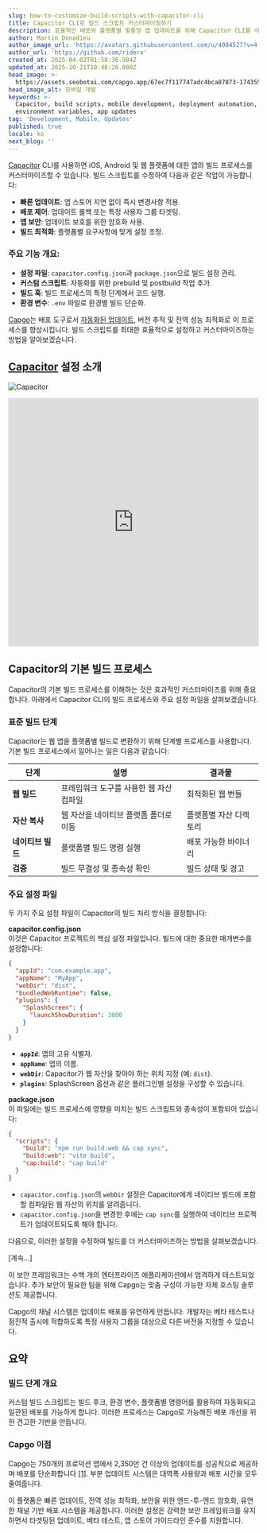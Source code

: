 ```yaml
---
slug: how-to-customize-build-scripts-with-capacitor-cli
title: Capacitor CLI로 빌드 스크립트 커스터마이징하기
description: 효율적인 배포와 플랫폼별 맞춤형 앱 업데이트를 위해 Capacitor CLI를 사용하여 빌드 스크립트를 커스터마이즈하는 방법을 알아보세요.
author: Martin Donadieu
author_image_url: 'https://avatars.githubusercontent.com/u/4084527?v=4'
author_url: 'https://github.com/riderx'
created_at: 2025-04-02T01:58:36.984Z
updated_at: 2025-10-21T10:46:26.000Z
head_image: >-
  https://assets.seobotai.com/capgo.app/67ec7f117747adc4bca87873-1743559128944.jpg
head_image_alt: 모바일 개발
keywords: >-
  Capacitor, build scripts, mobile development, deployment automation,
  environment variables, app updates
tag: 'Development, Mobile, Updates'
published: true
locale: ko
next_blog: ''
---
```

[Capacitor](https://capacitorjs.com/) CLI를 사용하면 iOS, Android 및 웹 플랫폼에 대한 앱의 빌드 프로세스를 커스터마이즈할 수 있습니다. 빌드 스크립트를 수정하여 다음과 같은 작업이 가능합니다:

-   **빠른 업데이트**: 앱 스토어 지연 없이 즉시 변경사항 적용.
-   **배포 제어**: 업데이트 롤백 또는 특정 사용자 그룹 타겟팅.
-   **앱 보안**: 업데이트 보호를 위한 암호화 사용.
-   **빌드 최적화**: 플랫폼별 요구사항에 맞게 설정 조정.

### 주요 기능 개요:

-   **설정 파일**: `capacitor.config.json`과 `package.json`으로 빌드 설정 관리.
-   **커스텀 스크립트**: 자동화를 위한 prebuild 및 postbuild 작업 추가.
-   **빌드 훅**: 빌드 프로세스의 특정 단계에서 코드 실행.
-   **환경 변수**: `.env` 파일로 환경별 빌드 단순화.

[Capgo](https://capgo.app/)는 배포 도구로서 [자동화된 업데이트](https://capgo.app/docs/live-updates/update-behavior/), 버전 추적 및 전역 성능 최적화로 이 프로세스를 향상시킵니다. 빌드 스크립트를 최대한 효율적으로 설정하고 커스터마이즈하는 방법을 알아보겠습니다.

## [Capacitor](https://capacitorjs.com/) 설정 소개

![Capacitor](https://assets.seobotai.com/capgo.app/67ec7f117747adc4bca87873/7e137b9b90adb3934b29b03381f213c1.jpg)

<iframe src="https://www.youtube.com/embed/HufvY63esXs" aria-label="YouTube video player" frameborder="0" allow="accelerometer; autoplay; clipboard-write; encrypted-media; gyroscope; picture-in-picture; web-share" referrerpolicy="strict-origin-when-cross-origin" style="width: 100%; height: 500px;" allowfullscreen></iframe>

## Capacitor의 기본 빌드 프로세스

Capacitor의 기본 빌드 프로세스를 이해하는 것은 효과적인 커스터마이즈를 위해 중요합니다. 아래에서 Capacitor CLI의 빌드 프로세스와 주요 설정 파일을 살펴보겠습니다.

### 표준 빌드 단계

Capacitor는 웹 앱을 플랫폼별 빌드로 변환하기 위해 단계별 프로세스를 사용합니다. 기본 빌드 프로세스에서 일어나는 일은 다음과 같습니다:

| 단계 | 설명 | 결과물 |
| --- | --- | --- |
| **웹 빌드** | 프레임워크 도구를 사용한 웹 자산 컴파일 | 최적화된 웹 번들 |
| **자산 복사** | 웹 자산을 네이티브 플랫폼 폴더로 이동 | 플랫폼별 자산 디렉토리 |
| **네이티브 빌드** | 플랫폼별 빌드 명령 실행 | 배포 가능한 바이너리 |
| **검증** | 빌드 무결성 및 종속성 확인 | 빌드 상태 및 경고 |

### 주요 설정 파일

두 가지 주요 설정 파일이 Capacitor의 빌드 처리 방식을 결정합니다:

**capacitor.config.json**  
이것은 Capacitor 프로젝트의 핵심 설정 파일입니다. 빌드에 대한 중요한 매개변수를 설정합니다:

```json
{
  "appId": "com.example.app",
  "appName": "MyApp",
  "webDir": "dist",
  "bundledWebRuntime": false,
  "plugins": {
    "SplashScreen": {
      "launchShowDuration": 3000
    }
  }
}
```

-   **`appId`**: 앱의 고유 식별자.
-   **`appName`**: 앱의 이름.
-   **`webDir`**: Capacitor가 웹 자산을 찾아야 하는 위치 지정 (예: `dist`).
-   **`plugins`**: SplashScreen 옵션과 같은 플러그인별 설정을 구성할 수 있습니다.

**package.json**  
이 파일에는 빌드 프로세스에 영향을 미치는 빌드 스크립트와 종속성이 포함되어 있습니다:

```json
{
  "scripts": {
    "build": "npm run build:web && cap sync",
    "build:web": "vite build",
    "cap:build": "cap build"
  }
}
```

-   `capacitor.config.json`의 `webDir` 설정은 Capacitor에게 네이티브 빌드에 포함할 컴파일된 웹 자산의 위치를 알려줍니다.
-   `capacitor.config.json`을 변경한 후에는 `cap sync`를 실행하여 네이티브 프로젝트가 업데이트되도록 해야 합니다.

다음으로, 이러한 설정을 수정하여 빌드를 더 커스터마이즈하는 방법을 살펴보겠습니다.

[계속...]

이 보안 프레임워크는 수백 개의 엔터프라이즈 애플리케이션에서 엄격하게 테스트되었습니다. 추가 보안이 필요한 팀을 위해 Capgo는 맞춤 구성이 가능한 자체 호스팅 솔루션도 제공합니다.

Capgo의 채널 시스템은 업데이트 배포를 유연하게 만듭니다. 개발자는 베타 테스트나 점진적 출시에 적합하도록 특정 사용자 그룹을 대상으로 다른 버전을 지정할 수 있습니다.

## 요약

### 빌드 단계 개요

커스텀 빌드 스크립트는 빌드 후크, 환경 변수, 플랫폼별 명령어를 활용하여 자동화되고 일관된 배포를 가능하게 합니다. 이러한 프로세스는 Capgo로 가능해진 배포 개선을 위한 견고한 기반을 만듭니다.

### Capgo 이점

Capgo는 750개의 프로덕션 앱에서 2,350만 건 이상의 업데이트를 성공적으로 제공하며 배포를 단순화합니다 [\[1\]](https://capgo.app/). 부분 업데이트 시스템은 대역폭 사용량과 배포 시간을 모두 줄여줍니다.

이 플랫폼은 빠른 업데이트, 전역 성능 최적화, 보안을 위한 엔드-투-엔드 암호화, 유연한 채널 기반 배포 시스템을 제공합니다. 이러한 설정은 강력한 보안 프레임워크를 유지하면서 타겟팅된 업데이트, 베타 테스트, 앱 스토어 가이드라인 준수를 지원합니다.

